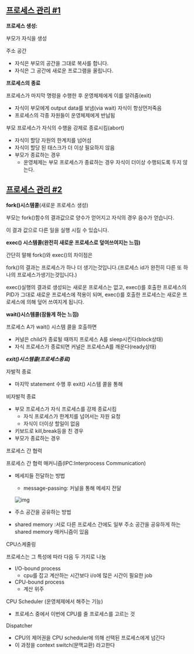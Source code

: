 ## [프로세스 관리 #1](https://core.ewha.ac.kr/publicview/C0101020140321144554159683?vmode=f)

**프로세스 생성:**

부모가 자식을 생성

주소 공간 

- 자식은 부모의 공간을 그대로 복사를 합니다.
- 자식은 그 공간에 새로운 프로그램을 올립니다.



**프로세스의 종료**

프로세스가 마지막 명령을 수행한 후 운영체제에게 이를 알려줌(exit)

- 자식이 부모에게 output data를 보냄(via wait) 자식이 항상먼저죽음
- 프로세스의 각종 자원들이 운영체제에게 반납됨

부모 프로세스가 자식의 수행을 강제로 종료시킴(abort)

- 자식이 할당 자원의 한계치를 넘어섬
- 자식이 할당 된 태스크가 더 이상 필요하지 않음
- 부모가 종료하는 경우
  - 운영체제는 부모 프로세스가 종료하는 경우 자식이 더이상 수행되도록 두지 않는다.

## [프로세스 관리 #2](https://core.ewha.ac.kr/publicview/C0101020140325134428879622?vmode=f)



**fork()시스템콜**(새로운 프로세스 생성)

부모는  fork()함수의 결과값으로 양수가 얻어지고 자식의 경우 음수가 얻습니다.

이 결과 값으로 다른 일을 실행 시킬 수 있습니다.

**exec() 시스템콜(완전히 새로운 프로세스로 덮여쓰여지는 느낌)**

간단히 말해 fork()와 exec()의 차이점은

fork()의 결과는 프로세스가 하나 더 생기는것입니다.(프로세스 id가 완전히 다른 또 하나의 프로세스가생기는것입니다.)

exec()실행의 결과로 생성되는 새로운 프로세스는 없고, exec()를 호출한 프로세스의 PID가 그대로 새로운 프로세스에 적용이 되며, exec()를 호출한 프로세스는 새로운 프로세스에 의해 덮어 쓰여지게 됩니다.



**wait()시스템콜(잠들게 하는 느낌)**

프로세스 A가 wait() 시스템 콜을 호출하면

- 커널은 child가 종료될 때까지 프로세스 A를 sleep시킨다(block상태)
- 자식 프로세스가 종료되면 커널은 프로세스A를 깨운다(ready상태)



***exit()시스템콜(프로세스종료)***

자발적 종료

- 마지막 statement 수행 후 exit() 시스템 콜을 통해

비자발적 종료

- 부모 프로세스가 자식 프로세스를 강제 종료시킴
  - 자식 프로세스가 한계치를 넘어서는 자원 요청
  - 자식이 더이상 할일이 없음
- 키보드로 kill,break등을 친 경우
- 부모가 종료하는 경우



프로세스 간 협력

프로세스 간 협력 매커니즘(IPC:Interprocess Communication)

- 메세지들 전달하는 방법

  - message-passing: 커널을 통해 메세지 전달

  ![img](https://blog.kakaocdn.net/dn/bvK4Wj/btrd0Xcc84v/dINeMKFy19enezry5RHkEk/img.png)

-  주소 공간을 공유하는 방법

  - shared memory :서로 다른 프로세스 간에도 일부 주소 공간을 공유하게 하는 shared memory  매커니즘이 있음



CPU스케줄링

프로세스는 그 특성에 따라 다음 두 가지로 나눔

- I/O-bound process
  - cpu를 잡고 계산하는 시간보다 i/o에 많은 시간이 필요한 job
- CPU-bound process
  - 계산 위주

CPU Scheduler (운영체제에서 해주는 기능)

- 프로세스 중에서 이번에 CPU를 줄 프로세스를 고르는 것

Dispatcher

- CPU의 제어권을 CPU scheduler에 의해 선택된 프로세스에게 넘긴다
- 이 과정을 context switch(문맥교환) 라고한다

